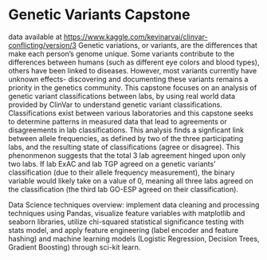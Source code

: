 # Genetic Variants Capstone
data available at https://www.kaggle.com/kevinarvai/clinvar-conflicting/version/3
Genetic variations, or variants, are the differences that make each person’s genome unique. Some variants contribute to the differences between humans (such as different eye colors and blood types), others have been linked to diseases. However, most variants currently have unknown effects- discovering and documenting these variants remains a priority in the genetics community. This capstone focuses on an analysis of genetic variant classifications between labs, by using real world data provided by ClinVar to understand genetic variant classifications. Classifications exist between various laboratories and this capstone seeks to determine patterns in measured data that lead to agreements or disagreements in lab classifications. This analysis finds a signficant link between allele frequencies, as defined by two of the three participating labs, and the resulting state of classifications (agree or disagree). This phenonmenon suggests that the total 3 lab agreement hinged upon only two labs. If lab ExAC and lab TGP agreed on a genetic variants’ classification (due to their allele frequency measurement), the binary variable would likely take on a value of 0, meaning all three labs agreed on the classification (the third lab GO-ESP agreed on their classification).

Data Science techniques overview: implement data cleaning and processing techniques using Pandas, visualize feature variables with matplotlib and seaborn libraries, utilize chi-squared statistical significance testing with stats model, and apply feature engineering (label encoder and feature hashing) and machine learning models (Logistic Regression, Decision Trees, Gradient Boosting) through sci-kit learn.
